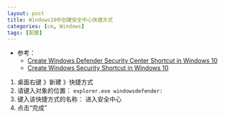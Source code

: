 ```yaml
---
layout: post
title: Windows10中创建安全中心快捷方式
categories: [cm, Windows]
tags: [配置]
---
```


* 参考： 
    * [Create Windows Defender Security Center Shortcut in Windows 10](https://winaero.com/defender-security-center-shortcut-windows-10/)
    * [Create Windows Security Shortcut in Windows 10](https://www.tenforums.com/tutorials/79285-create-windows-security-shortcut-windows-10-a.html?__cf_chl_jschl_tk__=2b5ed4cc0c40069b5954c9aaa060264314f0a5a2-1615269995-0-AfNLlEMDSfGwSmiBmH8rNWQIlMLKB481b7keXpVGc78ZLjQzCP4VoUfi5-gHiG4idamPXDo-0x8DdAdxjlzFSt9uc2ljAySzKxzOKwjZ1956r8824ZdVFMSMkC19F1oKYmql7UZ2OeESs2WlfZVqKBUuRedGUY_TMZO25OT5-3utkgIDFLMZQAFAEaroYd0FwxJeeHL-Gc5hEIx7qMqG2-Gjtc7WtKlhLnseYWIj5JBJQPr2zk3TuIZClh5pFJwb_9U5PTHhq4R_e16OphJvtUC3ItzY2pfNs9qI9eUG_lQ2Kci-RESD54pXMMy17hMaLmJWqR1mqZ4VUWOtqQ0gNuYKbhy0hAq48guLhfHsO7Cx3Gce-Zj67J6WKmT8cI9MolNNAC3J1ve8NXWj2_VGwCm48f_nV98vB15czDqgHW4HzEBq3Xsmv-C9Ql0l6XBpyHpc-zDW6Fu1n_f0CvtBRf4)


1. 桌面右键 》新建 》快捷方式
1. 请键入对象的位置： `explorer.exe windowsdefender:`
1. 键入该快捷方式的名称： 进入安全中心
1. 点击“完成”




